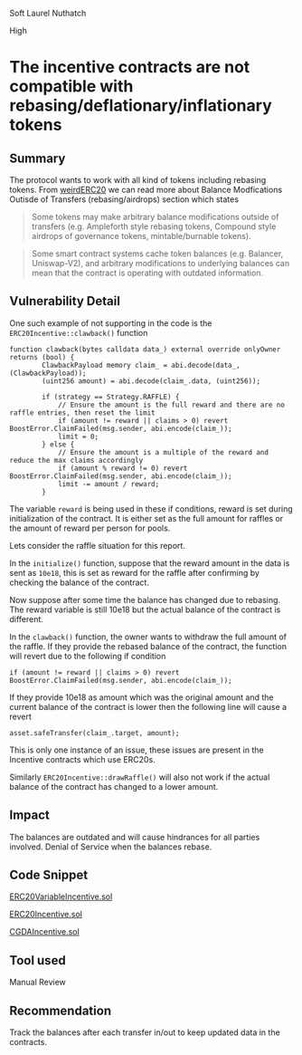 Soft Laurel Nuthatch

High

# The incentive contracts are not compatible with rebasing/deflationary/inflationary tokens

## Summary

The protocol wants to work with all kind of tokens including rebasing tokens. From 
[weirdERC20](https://github.com/d-xo/weird-erc20/tree/main) we can read more about Balance Modfications Outisde of Transfers (rebasing/airdrops) section which states

> Some tokens may make arbitrary balance modifications outside of transfers (e.g. Ampleforth style rebasing tokens, Compound style airdrops of governance tokens, mintable/burnable tokens).

> Some smart contract systems cache token balances (e.g. Balancer, Uniswap-V2), and arbitrary modifications to underlying balances can mean that the contract is operating with outdated information.

## Vulnerability Detail

One such example of not supporting in the code is the `ERC20Incentive::clawback()` function

```solidity
function clawback(bytes calldata data_) external override onlyOwner returns (bool) {
        ClawbackPayload memory claim_ = abi.decode(data_, (ClawbackPayload));
        (uint256 amount) = abi.decode(claim_.data, (uint256));

        if (strategy == Strategy.RAFFLE) {
            // Ensure the amount is the full reward and there are no raffle entries, then reset the limit
            if (amount != reward || claims > 0) revert BoostError.ClaimFailed(msg.sender, abi.encode(claim_));
            limit = 0;
        } else {
            // Ensure the amount is a multiple of the reward and reduce the max claims accordingly
            if (amount % reward != 0) revert BoostError.ClaimFailed(msg.sender, abi.encode(claim_));
            limit -= amount / reward;
        }
```

The variable `reward` is being used in these if conditions, reward is set during initialization of the contract. It is either set as the full amount for raffles or the amount of reward per person for pools.

Lets consider the raffle situation for this report.

In the `initialize()` function, suppose that the reward amount in the data is sent as `10e18`, this is set as reward for the raffle after confirming by checking the balance of the contract.

Now suppose after some time the balance has changed due to rebasing. The reward variable is still 10e18 but the actual balance of the contract is different.

In the `clawback()` function, the owner wants to withdraw the full amount of the raffle. If they provide the rebased balance of the contract, the function will revert due to the following if condition

```solidity
if (amount != reward || claims > 0) revert BoostError.ClaimFailed(msg.sender, abi.encode(claim_));
```

If they provide 10e18 as amount which was the original amount and the current balance of the contract is lower then the following line will cause a revert

```solidity
asset.safeTransfer(claim_.target, amount);
```

This is only one instance of an issue, these issues are present in the Incentive contracts which use ERC20s.

Similarly `ERC20Incentive::drawRaffle()` will also not work if the actual balance of the contract has changed to a lower amount.


## Impact

The balances are outdated and will cause hindrances for all parties involved. Denial of Service when the balances rebase. 

## Code Snippet

[ERC20VariableIncentive.sol](https://github.com/sherlock-audit/2024-06-boost-aa-wallet/blob/main/boost-protocol/packages/evm/contracts/incentives/ERC20VariableIncentive.sol)

[ERC20Incentive.sol](https://github.com/sherlock-audit/2024-06-boost-aa-wallet/blob/main/boost-protocol/packages/evm/contracts/incentives/ERC20Incentive.sol#L1-L147)

[CGDAIncentive.sol](https://github.com/sherlock-audit/2024-06-boost-aa-wallet/blob/main/boost-protocol/packages/evm/contracts/incentives/CGDAIncentive.sol)

## Tool used

Manual Review

## Recommendation

Track the balances after each transfer in/out to keep updated data in the contracts.